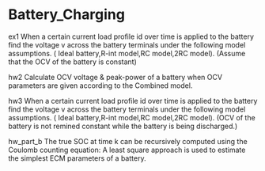 # Battery_Charging
ex1
When a certain current load profile id over time is applied to the battery find the voltage v across the battery terminals under the following model assumptions. ( Ideal battery,R-int model,RC model,2RC model). (Assume that the OCV of the battery is constant)

hw2
Calculate OCV voltage & peak-power of a battery when OCV parameters are given according to the Combined model.

hw3
When a certain current load profile id over time is applied to the battery find the voltage v across the battery terminals under the following model assumptions. ( Ideal battery,R-int model,RC model,2RC model). (OCV of the battery is not remined constant while the battery is being discharged.)


hw_part_b
The true SOC at time k can be recursively computed using the Coulomb counting equation:
A least square approach is used to estimate the simplest ECM parameters of a battery.
